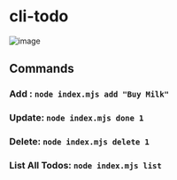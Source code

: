 # cli-todo

![image](https://github.com/user-attachments/assets/8b7c2872-3947-42f8-baec-450c91b4486d)

## Commands
### Add : ```node index.mjs add "Buy Milk"```
### Update: ```node index.mjs done 1```
### Delete: ```node index.mjs delete 1```
### List All Todos: ```node index.mjs list```
